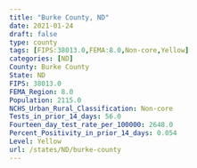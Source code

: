 ```yaml
---
title: "Burke County, ND"
date: 2021-01-24
draft: false
type: county
tags: [FIPS:38013.0,FEMA:8.0,Non-core,Yellow]
categories: [ND]
County: Burke County
State: ND
FIPS: 38013.0
FEMA_Region: 8.0
Population: 2115.0
NCHS_Urban_Rural_Classification: Non-core
Tests_in_prior_14_days: 56.0
Fourteen_day_test_rate_per_100000: 2648.0
Percent_Positivity_in_prior_14_days: 0.054
Level: Yellow
url: /states/ND/burke-county
---
```



